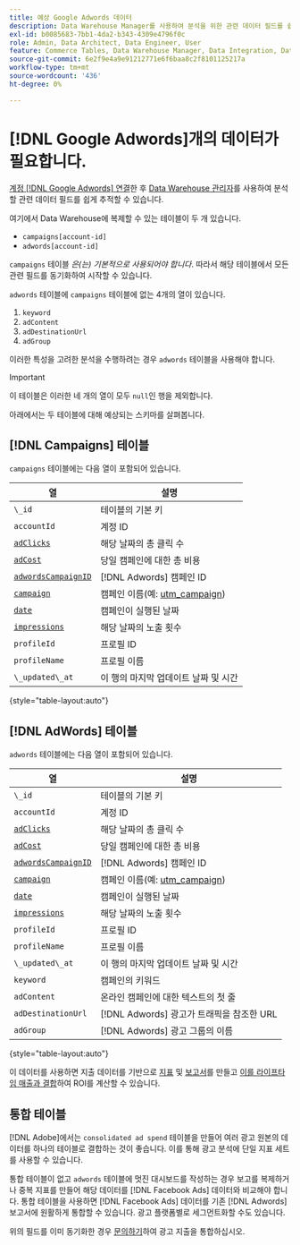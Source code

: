 ```yaml
---
title: 예상 Google Adwords 데이터
description: Data Warehouse Manager를 사용하여 분석을 위한 관련 데이터 필드를 쉽게 추적하는 방법에 대해 알아봅니다.
exl-id: b0085683-7bb1-4da2-b343-4309e4796f0c
role: Admin, Data Architect, Data Engineer, User
feature: Commerce Tables, Data Warehouse Manager, Data Integration, Data Import/Export
source-git-commit: 6e2f9e4a9e91212771e6f6baa8c2f8101125217a
workflow-type: tm+mt
source-wordcount: '436'
ht-degree: 0%

---
```


# [!DNL Google Adwords]개의 데이터가 필요합니다.

[계정 [!DNL Google Adwords] 연결](../integrations/google-adwords.md)한 후 [Data Warehouse 관리자](../../data-warehouse-mgr/tour-dwm.md)를 사용하여 분석할 관련 데이터 필드를 쉽게 추적할 수 있습니다.

여기에서 Data Warehouse에 복제할 수 있는 테이블이 두 개 있습니다.

* `campaigns[account-id]`
* `adwords[account-id]`

`campaigns` 테이블 *은(는) 기본적으로 사용되어야 합니다*. 따라서 해당 테이블에서 모든 관련 필드를 동기화하여 시작할 수 있습니다.

`adwords` 테이블에 `campaigns` 테이블에 없는 4개의 열이 있습니다.

1. `keyword`
1. `adContent`
1. `adDestinationUrl`
1. `adGroup`

이러한 특성을 고려한 분석을 수행하려는 경우 `adwords` 테이블을 사용해야 합니다.

>[!IMPORTANT]
>
>이 테이블은 이러한 네 개의 열이 모두 `null`인 행을 제외합니다.

아래에서는 두 테이블에 대해 예상되는 스키마를 살펴봅니다.

## [!DNL Campaigns] 테이블

`campaigns` 테이블에는 다음 열이 포함되어 있습니다.

| **열** | **설명** |
|-----|-----|
| `\_id` | 테이블의 기본 키 |
| `accountId` | 계정 ID |
| [`adClicks`](https://ga-dev-tools.google/dimensions-metrics-explorer/#view=detail&group=adwords&jump=ga_adclicks) | 해당 날짜의 총 클릭 수 |
| [`adCost`](https://ga-dev-tools.google/dimensions-metrics-explorer/#view=detail&group=adwords&jump=ga_adcost) | 당일 캠페인에 대한 총 비용 |
| [`adwordsCampaignID`](https://ga-dev-tools.google/dimensions-metrics-explorer/#view=detail&group=adwords&jump=ga_adwordscampaignid) | [!DNL Adwords] 캠페인 ID |
| [`campaign`](https://ga-dev-tools.google/dimensions-metrics-explorer/#view=detail&group=traffic_sources&jump=ga_campaign) | 캠페인 이름(예: [utm\_campaign](https://support.google.com/analytics/answer/1033867?hl=en)) |
| [`date`](https://ga-dev-tools.google/dimensions-metrics-explorer/#view=detail&group=time&jump=ga_date) | 캠페인이 실행된 날짜 |
| [`impressions`](https://ga-dev-tools.google/dimensions-metrics-explorer/#view=detail&group=adwords&jump=ga_impressions) | 해당 날짜의 노출 횟수 |
| `profileId` | 프로필 ID |
| `profileName` | 프로필 이름 |
| `\_updated\_at` | 이 행의 마지막 업데이트 날짜 및 시간 |

{style="table-layout:auto"}

## [!DNL AdWords] 테이블

`adwords` 테이블에는 다음 열이 포함되어 있습니다.

| **열** | **설명** |
|-----|-----|
| `\_id` | 테이블의 기본 키 |
| `accountId` | 계정 ID |
| [`adClicks`](https://ga-dev-tools.google/dimensions-metrics-explorer/#view=detail&group=adwords&jump=ga_adclicks) | 해당 날짜의 총 클릭 수 |
| [`adCost`](https://ga-dev-tools.google/dimensions-metrics-explorer/#view=detail&group=adwords&jump=ga_adcost) | 당일 캠페인에 대한 총 비용 |
| [`adwordsCampaignID`](https://ga-dev-tools.google/dimensions-metrics-explorer/#view=detail&group=adwords&jump=ga_adwordscampaignid) | [!DNL Adwords] 캠페인 ID |
| [`campaign`](https://ga-dev-tools.google/dimensions-metrics-explorer/#view=detail&group=traffic_sources&jump=ga_campaign) | 캠페인 이름(예: [utm\_campaign](https://support.google.com/analytics/answer/1033867?hl=en)) |
| [`date`](https://ga-dev-tools.google/dimensions-metrics-explorer/#view=detail&group=time&jump=ga_date) | 캠페인이 실행된 날짜 |
| [`impressions`](https://ga-dev-tools.google/dimensions-metrics-explorer/#view=detail&group=adwords&jump=ga_impressions) | 해당 날짜의 노출 횟수 |
| `profileId` | 프로필 ID |
| `profileName` | 프로필 이름 |
| `\_updated\_at` | 이 행의 마지막 업데이트 날짜 및 시간 |
| `keyword` | 캠페인의 키워드 |
| `adContent` | 온라인 캠페인에 대한 텍스트의 첫 줄 |
| `adDestinationUrl` | [!DNL Adwords] 광고가 트래픽을 참조한 URL |
| `adGroup` | [!DNL Adwords] 광고 그룹의 이름 |

{style="table-layout:auto"}

이 데이터를 사용하면 지출 데이터를 기반으로 [지표](../../../data-user/reports/ess-manage-data-metrics.md) 및 [보고서](../../../tutorials/using-visual-report-builder.md)를 만들고 [이를 라이프타임 매출과 결합](../../analysis/roi-ad-camp.md)하여 ROI를 계산할 수 있습니다.

## 통합 테이블

[!DNL Adobe]에서는 `consolidated ad spend` 테이블을 만들어 여러 광고 원본의 데이터를 하나의 테이블로 결합하는 것이 좋습니다. 이를 통해 광고 분석에 단일 지표 세트를 사용할 수 있습니다.

통합 테이블이 없고 `adwords` 테이블에 멋진 대시보드를 작성하는 경우 보고를 복제하거나 중복 지표를 만들어 해당 데이터를 [!DNL Facebook Ads] 데이터와 비교해야 합니다. 통합 테이블을 사용하면 [!DNL Facebook Ads] 데이터를 기존 [!DNL Adwords] 보고서에 원활하게 통합할 수 있습니다. 광고 플랫폼별로 세그먼트화할 수도 있습니다.

위의 필드를 이미 동기화한 경우 [문의하기](https://experienceleague.adobe.com/docs/commerce-knowledge-base/kb/troubleshooting/miscellaneous/mbi-service-policies.html)하여 광고 지출을 통합하십시오.
